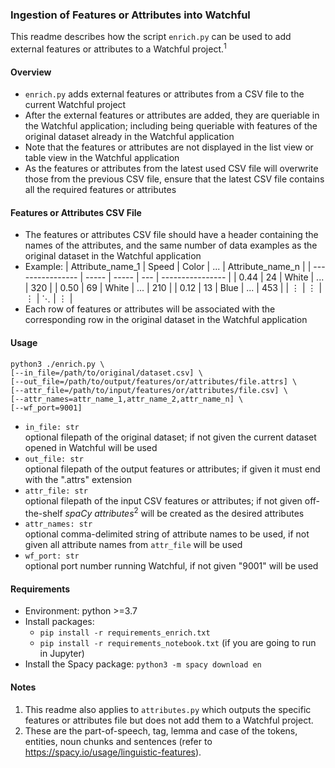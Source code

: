 ### Ingestion of Features or Attributes into Watchful
This readme describes how the script `enrich.py` can be used to add external features or attributes to a Watchful project.<sup>1</sup>


#### Overview
- `enrich.py` adds external features or attributes from a CSV file to the current Watchful project
- After the external features or attributes are added, they are queriable in the Watchful application; including being queriable with features of the original dataset already in the Watchful application
- Note that the features or attributes are not displayed in the list view or table view in the Watchful application
- As the features or attributes from the latest used CSV file will overwrite those from the previous CSV file, ensure that the latest CSV file contains all the required features or attributes


#### Features or Attributes CSV File
- The features or attributes CSV file should have a header containing the names of the attributes, and the same number of data examples as the original dataset in the Watchful application
- Example:
  | Attribute_name_1 | Speed | Color | ... | Attribute_name_n |
  | ---------------- | ----- | ----- | --- | ---------------- |
  | 0.44             | 24    | White | ... | 320              |
  | 0.50             | 69    | White | ... | 210              |
  | 0.12             | 13    | Blue  | ... | 453              |
  | ⋮                 | ⋮     | ⋮     | ⋱   | ⋮                |
- Each row of features or attributes will be associated with the corresponding row in the original dataset in the Watchful application


#### Usage
`python3 ./enrich.py \`  
`[--in_file=/path/to/original/dataset.csv] \`  
`[--out_file=/path/to/output/features/or/attributes/file.attrs] \`  
`[--attr_file=/path/to/input/features/or/attributes/file.csv] \`  
`[--attr_names=attr_name_1,attr_name_2,attr_name_n] \`  
`[--wf_port=9001]`

- `in_file: str`
  </br>optional filepath of the original dataset; if not given the current dataset opened in Watchful will be used
- `out_file: str`
  </br>optional filepath of the output features or attributes; if given it must end with the \".attrs\" extension
- `attr_file: str`
  </br>optional filepath of the input CSV features or attributes; if not given off-the-shelf _spaCy attributes_<sup>2</sup> will be created as the desired attributes
- `attr_names: str`
  </br>optional comma-delimited string of attribute names to be used, if not given all attribute names from `attr_file` will be used
- `wf_port: str`
  </br>optional port number running Watchful, if not given "9001" will be used


#### Requirements
- Environment: python >=3.7
- Install packages: 
  - `pip install -r requirements_enrich.txt`
  - `pip install -r requirements_notebook.txt` (if you are going to run in Jupyter)
- Install the Spacy package: `python3 -m spacy download en`


#### Notes
1. This readme also applies to `attributes.py` which outputs the specific features or attributes file but does not add them to a Watchful project.  
2. These are the part-of-speech, tag, lemma and case of the tokens, entities, noun chunks and sentences (refer to https://spacy.io/usage/linguistic-features).
